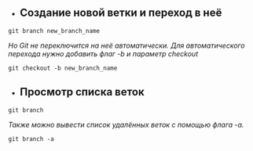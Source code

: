 * ## Создание новой ветки и переход в неё
```
git branch new_branch_name
```
*Но Git не переключится на неё автоматически. Для автоматического перехода нужно добавить флаг -b и параметр checkout*
```
git checkout -b new_branch_name
```
* ## Просмотр списка веток
```
git branch
```
*Также можно вывести список удалённых веток с помощью флага -a.*
```
git branch -a
```
